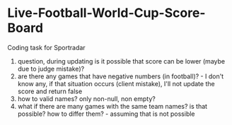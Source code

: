# Live-Football-World-Cup-Score-Board
Coding task for Sportradar


1. question, during updating is it possible that score can be lower (maybe due to judge mistake)?
2. are there any games that have negative numbers (in football)? - I don't know any, if that situation occurs (client mistake), I'll not update the score and return false 
3. how to valid names? only non-null, non empty?
4. what if there are many games with the same team names? is that possible? how to differ them? - assuming that is not possible